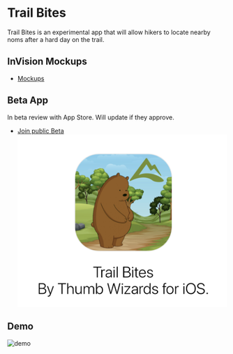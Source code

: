 # Trail Bites
Trail Bites is an experimental app that will allow hikers to locate nearby noms after a hard day on the trail.

## InVision Mockups
- [Mockups](https://projects.invisionapp.com/share/BQRT6JL5CVS#/screens/361069651)

## Beta App
In beta review with App Store.  Will update if they approve.
- [Join public Beta](#)
![TestFlight](_resources/_demo/trail-bites-testflight.jpg)


## Demo
![demo](_resources/_demo/demo.gif)

